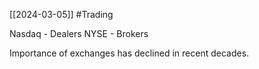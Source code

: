 [[2024-03-05]] #Trading

Nasdaq - Dealers 
NYSE - Brokers 

Importance of exchanges has declined in recent decades.
